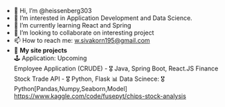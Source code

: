 - 👋 Hi, I’m @heissenberg303
- 👀 I’m interested in Application Development and Data Science.
- 🌱 I’m currently learning React and Spring
- 💞️ I’m looking to collaborate on interesting project
- 📫 How to reach me: w.sivakorn195@gmail.com
- :gift: **My site projects**  
                         :joystick: Application: Upcoming  
                                               Employee Application (CRUDE) - :medal_military: Java, Spring Boot, React.JS
                                               Finance Stock Trade API - :medal_military: Python, Flask
                         :bar_chart: Data Scinece: :medal_military: Python[Pandas,Numpy,Seaborn,Model]
                                                https://www.kaggle.com/code/fusepyt/chips-stock-analysis

<!---
heissenberg303/heissenberg303 is a ✨ special ✨ repository because its `README.md` (this file) appears on your GitHub profile.
You can click the Preview link to take a look at your changes.
--->
